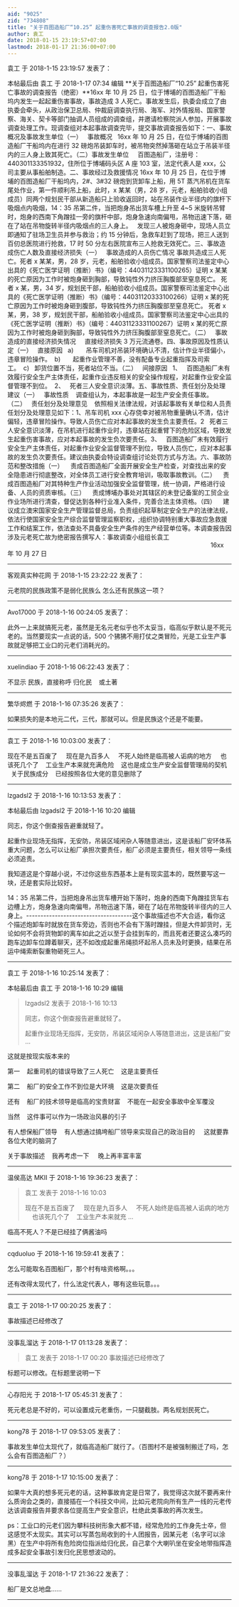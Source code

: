 ```yaml
---
aid: "9025"
zid: "734808"
title: "关于百图造船厂“10.25” 起重伤害死亡事故的调查报告2.0版"
author: 袁工
date: 2018-01-15 23:19:57+07:00
lastmod: 2018-01-17 21:36:00+07:00
---
```


袁工 于 2018-1-15 23:19:57 发表了：

本帖最后由 袁工 于 2018-1-17 07:34 编辑 **关于百图造船厂“10.25” 起重伤害死亡事故的调查报告（绝密）**16xx 年 10 月 25 日，位于博埔的百图造船厂干船坞内发生一起起重伤害事故，事故造成 3 人死亡。事故发生后，执委会成立了由执委会牵头，从政治保卫总局、仲裁庭调查执行局、海军、对外情报局、国家警察、海关、契卡等部门抽调人员组成的调查组，并邀请检察院派人参加，开展事故调查处理工作。现调查组对本起事故调查完毕，提交事故调查报告如下：一、事故概况及事故发生单位（一）   事故概况   16xx 年 10 月 25 日，在位于博埔的百图造船厂干船坞内在进行 32 磅炮吊装卸车时，被吊物突然掉落砸在站立于吊装半径内的三人身上致其死亡。（二）事故发生单位     百图造船厂，注册号：440301133351932，住所位于博埔码头区 A 座 103 室，法定代表人是 xxx，公司主要从事船舶制造。二、事故经过及救援情况 16xx 年 10 月 25 日，在位于博埔的百图造船厂干船坞内，2#、3#32 磅炮到货卸车上船，用 5T 蒸汽吊机在货车尾处作业，第一件顺利吊上船，此时，x 某某（男，28 岁，元老，船舶验收小组成员）同两个规划民干部从新造船只上验收返回时，站在吊装作业半径内的旗杆下吸烟点内吸烟，14：35 吊第二件，当把炮身吊出货车槽上升至 4~5 米旋转吊臂时，炮身的西南下角蹭挂一旁的旗杆中部，炮身急速向南偏甩，吊物迅速下落，砸在了站在吊物旋转半径内吸烟点的三人身上。   发现三人被炮身砸中，现场人员立即通知了驻场卫生员并参与救治；约 15 分钟后，急救车赶到了现场，把三人送到百仞总医院进行抢救，17 时 50 分左右医院宣布三人抢救无效死亡。三、事故造成伤亡人数及直接经济损失（一）   事故造成的人员伤亡情况 事故共造成三人死亡。死者 x 某某，男，28 岁，元老，船舶验收小组成员。国家警察司法鉴定中心出具的《死亡医学证明（推断）书》（编号：44031123331100265）证明 x 某某的死亡原因为工作时被炮身砸到胸部，导致钝性外力挤压胸腹部至窒息死亡。 死者 x 某，男，34 岁，规划民干部，船舶验收小组成员。国家警察司法鉴定中心出具的《死亡医学证明（推断）书》（编号：44031120333100266）证明 x 某的死亡原因为工作时被炮身砸到腹部，导致钝性外力挤压胸腹部至窒息死亡。 死者 x 某，男，38 岁，规划民干部，船舶验收小组成员。国家警察司法鉴定中心出具的《死亡医学证明（推断）书》（编号：44031123331100267）证明 x 某的死亡原因为工作时被炮身砸到胸部，导致钝性外力挤压胸腹部至窒息死亡。（二）   事故造成的直接经济损失情况     直接经济损失 3 万元流通卷。四、事故原因及性质认定（一）   直接原因   a)       吊车司机对吊装环境确认不清，估计作业半径偏小，违章冒险操作。  b)       起重作业管理不善，没有配备专业起重指挥及司索工。  c)   卸货位置不当，死者站位不当。（二）   间接原因   1、   百图造船厂未有效履行安全生产主体责任，起重作业违反相关的安全操作规程，对起重作业安全监督管理不到位。  2、   死者三人安全意识淡薄。五、事故性质、责任划分及处理建议（一）   事故性质    调查组认为，本起事故是一起生产安全责任事故。（二）   责任划分及处理意见    依照相关法律法规，对该起事故有关单位和人员责任划分及处理意见如下：1、吊车司机 xxx 心存侥幸对被吊物重量确认不清，估计偏轻，违章冒险操作。导致人员伤亡应对本起事故的发生负主要责任。2   死者三人安全意识淡薄，在吊机进行起重作业时，违章站在起重臂下的危险区域，导致发生起重伤害事故，应对本起事故的发生负次要责任。3、   百图造船厂未有效履行安全生产主体责任，对起重作业安全监督管理不到位，导致人员伤亡，应对本起事故的发生负次要责任。建议由执委会特设调查组讨论处罚方式与方法。六、事故防范和整改措施（一）    责成百图造船厂全面开展安全生产检查，对查找出来的安全隐患进行彻底整改，对全体员工进行安全教育培训，吸取事故教训。（二）    责成百图造船厂对其特种生产作业活动加强安全监督管理，统一协调，严格进行设备、人员的资质审核。（三）    责成博埔办事处对其辖区的未登记备案的工贸企业作业场所进行清查，督促达到各种行业准入条件，完善合法主体资格。（四）    建议成立澳宋国家安全生产管理监督总局，负责组织起草制定安全生产的法律法规，依法行使国家安全生产综合监督管理监察职权，;组织协调特别重大事故应急救援工作和结案工作，依法查处不具备安全生产条件的生产经营单位等。本调查报告因涉及元老死亡故为绝密报告撰写人：事故调查小组组长袁工                                                                                                                                                        16xx 年 10 月 27 日

---

客观真实种花网 于 2018-1-15 23:22:22 发表了：

元老院的民族政策不是弱化民族么 怎么还有民族这一项？

---

Avo17000 于 2018-1-16 00:24:05 发表了：

此外一上来就搞死元老，虽然是无名元老似乎也不太妥当，临高似乎默认是不死元老的。当然要现实一点说的话，500 个狒狒不用打仗之类冒险，光是工业生产事故就足够把工业口的元老们消耗光的。

---

xuelindiao 于 2018-1-16 06:22:43 发表了：

不显示 民族，直接称呼 归化民    或土著

---

繁华烬燃 于 2018-1-16 07:35:26 发表了：

如果损失的是本地元二代，三代，那就可以。但是民族这个还是不能要。

---

袁工 于 2018-1-16 10:03:00 发表了：

现在不是五百废了     现在是九百多人     不死人始终是临高被人诟病的地方     也该死几个了    工业生产本来就充满危险    这也是成立生产安全监督管理局的契机     关于民族成分    已经按照各位大佬的意见删除了

---

lzgadsl2 于 2018-1-16 10:13:53 发表了：

本帖最后由 lzgadsl2 于 2018-1-16 10:20 编辑

同志，你这个倒查报告避重就轻了。

起重作业现场无指挥，无安防，吊装区域闲杂人等随意进出，这是该船厂安环体系重大问题，怎么可以让船厂承担次要责任，船厂必须是主要责任，相关领导一条线必须追责。

我知道这是个穿越小说，不过你这些东西基本上是有现实蓝本的，既然要写这一块，还是套实际比较好。

14：35 吊第二件，当把炮身吊出货车槽开始下落时，炮身的西南下角蹭挂货车右边槽上方，炮身急速向南偏甩，吊物迅速下落，砸在了站在吊物旋转半径内的三人身上。-------------------------------------这个事故描述也不大合适，看你这个描述炮卸车时就放在货车旁边，否则也不会有下落时蹭挂，但是大件卸货时，无论如何不会将货物卸的离车如此之近以至于会挂到车的，而且死者还要这么凑巧的跑车边卸车位蹲着聊天，还不如改成起重吊绳损坏起吊人员未及时更换，结果在吊运中绳索断裂重物砸死三人。

---

袁工 于 2018-1-16 10:25:14 发表了：

本帖最后由 袁工 于 2018-1-16 10:29 编辑

> lzgadsl2 发表于 2018-1-16 10:13
>
> 同志，你这个倒查报告避重就轻了。
>
> 起重作业现场无指挥，无安防，吊装区域闲杂人等随意进出，这是该船厂安 ...

这就是按现实版本来的

第一    起重司机的错误导致了三人死亡    这是主要责任

第二    船厂的安全工作不到位是大环境    这是次要责任

还有    船厂的技术领导是临高的宝贵财富    不能在一起安全事故中全军覆没

当然    这件事可以作为一场政治风暴的引子

有人想保船厂领导    有人想通过搞垮船厂领导来实现自己的政治目的     这就要靠各位大佬的脑洞了

关于事故描述    我再考虑一下     晚上再丰富丰富

---

温侯高达 MKII 于 2018-1-16 19:36:23 发表了：

> 袁工 发表于 2018-1-16 10:03
>
> 现在不是五百废了     现在是九百多人     不死人始终是临高被人诟病的地方     也该死几个了    工业生产本来就充 ...

临高不死人？不是已经挂了俩酱油吗

---

cqduoluo 于 2018-1-16 19:59:41 发表了：

怎么可能取名百图船厂，那个村有啥资格啊。。。

还有改得太现代了，什么法定代表人，哪有这些玩意。。。

---

袁工 于 2018-1-17 00:20:25 发表了：

事故描述已经修改了

---

没事乱溜达 于 2018-1-17 01:13:28 发表了：

> 袁工 发表于 2018-1-17 00:20 事故描述已经修改了

标题可以修改。在标题里说明一下

---

心存阳光 于 2018-1-17 05:45:31 发表了：

死元老总是不好的，可以设置成元老重伤，一只腿截肢。两名规划民死亡。

---

kong78 于 2018-1-17 09:53:05 发表了：

事故发生单位太现代了，就临高造船厂就行了。（百图村不是被强制搬迁了吗，怎么会有百图造船厂？）

---

kong78 于 2018-1-17 10:15:00 发表了：

如果牛大真的想多死元老的话，这种事故肯定是日常了，我觉得这次就不要再来什么质询会之类的，直接插在一个科技文中间，比如元老院向所有生产一线的元老传达该调查报告并要求各位提高生产安全意识，杜绝此类事故的再次发生。

ps：工业口的元老们因为攀科技树形象大都不错，经常危险的工作身先士卒，但这感觉不太现实。其实可以写蒸包局收到的十人团报告，因某元老（名字可以涂黑）在生产中将所有危险岗位指派给归化民，自己拿个大喇叭坐在安全地带指挥造成多起安全事故引发归化民思想波动的。

---

没事乱溜达 于 2018-1-17 21:36:22 发表了：

船厂是文总地盘……

---
